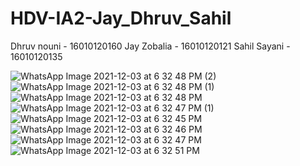 # HDV-IA2-Jay_Dhruv_Sahil
Dhruv nouni - 16010120160
Jay Zobalia - 16010120121
Sahil Sayani - 16010120135

![WhatsApp Image 2021-12-03 at 6 32 48 PM (2)](https://user-images.githubusercontent.com/72189595/144708050-499f1fb1-015e-472f-83a0-4f21cfdde2eb.jpeg)
![WhatsApp Image 2021-12-03 at 6 32 48 PM (1)](https://user-images.githubusercontent.com/72189595/144708053-47431acb-bc9b-4cef-b9f6-d1d129f49bee.jpeg)
![WhatsApp Image 2021-12-03 at 6 32 48 PM](https://user-images.githubusercontent.com/72189595/144708054-abe33f17-b225-462a-9086-eb5a66dcc3bd.jpeg)
![WhatsApp Image 2021-12-03 at 6 32 47 PM (1)](https://user-images.githubusercontent.com/72189595/144708055-728b0fea-240d-4e8c-96ef-d5733fc2b16b.jpeg)
![WhatsApp Image 2021-12-03 at 6 32 45 PM](https://user-images.githubusercontent.com/72189595/144708057-a309ade6-58e0-4205-b414-ae75fe20b636.jpeg)
![WhatsApp Image 2021-12-03 at 6 32 46 PM](https://user-images.githubusercontent.com/72189595/144708058-5b9f1d86-21c7-45ea-b724-516ca61da56b.jpeg)
![WhatsApp Image 2021-12-03 at 6 32 47 PM](https://user-images.githubusercontent.com/72189595/144708059-406d2e0a-219a-4e0f-927e-adbe80d2eb79.jpeg)
![WhatsApp Image 2021-12-03 at 6 32 51 PM](https://user-images.githubusercontent.com/72189595/144708073-fe848229-c9cb-497a-9a8a-f949cda36f0c.jpeg)
